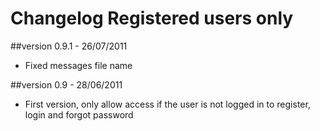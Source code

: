 Changelog Registered users only
===============================

##version 0.9.1 - 26/07/2011

* Fixed messages file name

##version 0.9 - 28/06/2011

* First version, only allow access if the user is not logged in to register, login and forgot password